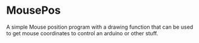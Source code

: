 # MousePos
A simple Mouse position program with a drawing function that can be used to get mouse coordinates to control an arduino or other stuff.
